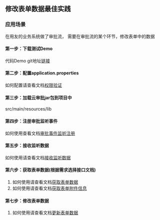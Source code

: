 ## 修改表单数据最佳实践

### 应用场景

在用友的业务系统做了审批流，
需要在审批流的某个环节，修改表单中的数据

#### 第一步：下载测试Demo

代码Demo git地址[链接](https://github.com/YYETST/cloud-approve.git)

#### 第二步：配置application.properties

如何配置请查看文档[权限验证](/mybook/cloudapprove/2-/Identity_verify.md)

#### 第三步：加载云审批jar包到项目中

src/main/resources/lib

#### 第四步：注册审批监听事件

如何使用查看文档[审批事件监听注册](/mybook/cloudapprove/3-/createlisten.md)

#### 第五步：接收监听数据

如何使用请查看文档[接收监听数据](/mybook/cloudapprove/4-/receive_approve_data.md)

#### 第六步：获取表单数据(根据需求选择接口文档)

1. 如何使用请查看文档[获取表单数据](/mybook/cloudapprove/5-/billcontent.md)
2. 如何使用请查看文档[获取表单附件信息](/mybook/cloudapprove/7-/billfiles.md)

#### 第七步：修改表单数据

1. 如何使用请查看文档[更新表单数据](/mybook/cloudapprove/8-/updateBill.md)






